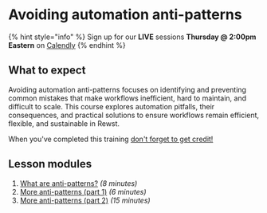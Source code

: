 # Avoiding automation anti-patterns

{% hint style="info" %}
Sign up for our **LIVE** sessions **Thursday @ 2:00pm** **Eastern** on [Calendly](https://calendly.com/cluck-u/rewst-205)
{% endhint %}

## What to expect

Avoiding automation anti-patterns focuses on identifying and preventing common mistakes that make workflows inefficient, hard to maintain, and difficult to scale. This course explores automation pitfalls, their consequences, and practical solutions to ensure workflows remain efficient, flexible, and sustainable in Rewst.

When you've completed this training [don't forget to get credit!](https://app.rewst.io/form/0191484b-e07a-7c2d-b0e0-c7069adfc72e)

## Lesson modules

1. [What are anti-patterns?](what-are-anti-patterns.md) _(8 minutes)_
2. [More anti-patterns (part 1)](more-anti-patterns-part-1.md) _(6 minutes)_
3. [More anti-patterns (part 2)](more-anti-patterns-part-2.md) _(15 minutes)_
